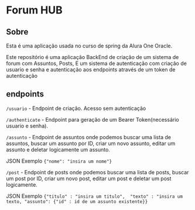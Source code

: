 # Forum HUB

## Sobre

Esta é uma aplicação usada no curso de spring da Alura One Oracle.

Este repositório é uma aplicação BackEnd de criação de um sistema de forum com Assuntos, Posts, E um sistema de autenticação com criação de usuario e senha e autenticação aos endpoints através de um token de autenticação

## endpoints

```/usuario```  - Endpoint de criação. Acesso sem autenticação

```/authenticate``` - Endpoint para geração de um Bearer Token(necessário usuario e senha).

```/assunto``` - Endpoint de assuntos onde podemos buscar uma lista de assuntos, buscar um assunto por ID, criar um novo assunto, editar um assunto e deletar logicamente um assunto.

JSON Exemplo ```{"nome": "insira um nome"}```

```/post``` - Endpoint de posts onde podemos buscar uma lista de posts, buscar um post por ID, criar um novo post, editar um post e deletar um post logicamente.

JSON Exemplo ```{"titulo" : "insira um titulo", 
"texto" : "insira um texto, "assunto": {"id" : id de um assunto existente}}```

